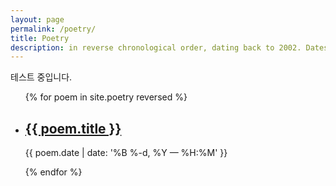 ```yaml
---
layout: page
permalink: /poetry/
title: Poetry
description: in reverse chronological order, dating back to 2002. Dates preserved as closely to orignal writing as possible.
---
```


테스트 중입니다.
<ul class="post-list">
{% for poem in site.poetry reversed %}
    <li>
        <h2><a class="poem-title" href="{{ poem.url | prepend: site.baseurl }}">{{ poem.title }}</a></h2>
        <p class="post-meta">{{ poem.date | date: '%B %-d, %Y — %H:%M' }}</p>
      </li>
{% endfor %}
</ul>